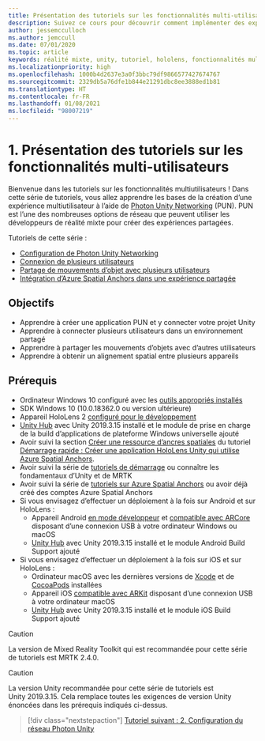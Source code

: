 ```yaml
---
title: Présentation des tutoriels sur les fonctionnalités multi-utilisateurs
description: Suivez ce cours pour découvrir comment implémenter des expériences multi-utilisateurs partagées dans une application HoloLens 2.
author: jessemcculloch
ms.author: jemccull
ms.date: 07/01/2020
ms.topic: article
keywords: réalité mixte, unity, tutoriel, hololens, fonctionnalités multi-utilisateurs, Photon, MRTK, mixed reality toolkit, UWP, ancres spatiales Azure
ms.localizationpriority: high
ms.openlocfilehash: 1000b4d2637e3a0f3bbc79df9866577427674767
ms.sourcegitcommit: 2329db5a76dfe1b844e21291dbc8ee3888ed1b81
ms.translationtype: HT
ms.contentlocale: fr-FR
ms.lasthandoff: 01/08/2021
ms.locfileid: "98007219"
---
```

# <a name="1-introduction-to-the-multi-user-capabilities-tutorials"></a>1. Présentation des tutoriels sur les fonctionnalités multi-utilisateurs

Bienvenue dans les tutoriels sur les fonctionnalités multiutilisateurs ! Dans cette série de tutoriels, vous allez apprendre les bases de la création d’une expérience multiutilisateur à l’aide de <a href="https://www.photonengine.com/PUN" target="_blank">Photon Unity Networking</a> (PUN). PUN est l’une des nombreuses options de réseau que peuvent utiliser les développeurs de réalité mixte pour créer des expériences partagées.

Tutoriels de cette série :

* [Configuration de Photon Unity Networking](mr-learning-sharing-02.md)
* [Connexion de plusieurs utilisateurs](mr-learning-sharing-03.md)
* [Partage de mouvements d’objet avec plusieurs utilisateurs](mr-learning-sharing-04.md)
* [Intégration d’Azure Spatial Anchors dans une expérience partagée](mr-learning-sharing-05.md)

## <a name="objectives"></a>Objectifs

* Apprendre à créer une application PUN et y connecter votre projet Unity
* Apprendre à connecter plusieurs utilisateurs dans un environnement partagé
* Apprendre à partager les mouvements d’objets avec d’autres utilisateurs
* Apprendre à obtenir un alignement spatial entre plusieurs appareils

## <a name="prerequisites"></a>Prérequis

* Ordinateur Windows 10 configuré avec les [outils appropriés installés](../../install-the-tools.md)
* SDK Windows 10 (10.0.18362.0 ou version ultérieure)
* Appareil HoloLens 2 [configuré pour le développement](../../platform-capabilities-and-apis/using-visual-studio.md#enabling-developer-mode)
* <a href="https://docs.unity3d.com/Manual/GettingStartedInstallingHub.html" target="_blank">Unity Hub</a> avec Unity 2019.3.15 installé et le module de prise en charge de la build d’applications de plateforme Windows universelle ajouté
* Avoir suivi la section [Créer une ressource d’ancres spatiales](https://docs.microsoft.com/azure/spatial-anchors/quickstarts/get-started-unity-hololens#create-a-spatial-anchors-resource) du tutoriel [Démarrage rapide : Créer une application HoloLens Unity qui utilise Azure Spatial Anchors](https://docs.microsoft.com/azure/spatial-anchors/quickstarts/get-started-unity-hololens).
* Avoir suivi la série de [tutoriels de démarrage](mr-learning-base-01.md) ou connaître les fondamentaux d’Unity et de MRTK
* Avoir suivi la série de [tutoriels sur Azure Spatial Anchors](mr-learning-asa-01.md) ou avoir déjà créé des comptes Azure Spatial Anchors
* Si vous envisagez d’effectuer un déploiement à la fois sur Android et sur HoloLens :
  * Appareil Android <a href="https://developer.android.com/studio/debug/dev-options" target="_blank">en mode développeur</a> et <a href="https://developers.google.com/ar/discover/supported-devices" target="_blank">compatible avec ARCore</a> disposant d’une connexion USB à votre ordinateur Windows ou macOS
  * <a href="https://docs.unity3d.com/Manual/GettingStartedInstallingHub.html" target="_blank">Unity Hub</a> avec Unity 2019.3.15 installé et le module Android Build Support ajouté
* Si vous envisagez d’effectuer un déploiement à la fois sur iOS et sur HoloLens :
  * Ordinateur macOS avec les dernières versions de <a href="https://geo.itunes.apple.com/us/app/xcode/id497799835?mt=12" target="_blank">Xcode</a> et de <a href="https://cocoapods.org" target="_blank">CocoaPods</a> installées
  * Appareil iOS <a href="https://developer.apple.com/documentation/arkit/verifying_device_support_and_user_permission" target="_blank">compatible avec ARKit</a> disposant d’une connexion USB à votre ordinateur macOS
  * <a href="https://docs.unity3d.com/Manual/GettingStartedInstallingHub.html" target="_blank">Unity Hub</a> avec Unity 2019.3.15 installé et le module iOS Build Support ajouté

> [!CAUTION]
> La version de Mixed Reality Toolkit qui est recommandée pour cette série de tutoriels est MRTK 2.4.0.

> [!CAUTION]
> La version Unity recommandée pour cette série de tutoriels est Unity 2019.3.15. Cela remplace toutes les exigences de version Unity énoncées dans les prérequis indiqués ci-dessus.

> [!div class="nextstepaction"]
> [Tutoriel suivant : 2. Configuration du réseau Photon Unity](mr-learning-sharing-02.md)
